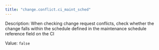 ```yaml
---
title: "change.conflict.ci_maint_sched"
---
```


Description: When checking change request conflicts, check whether the change falls within the schedule defined in the maintenance schedule reference field on the CI

Value: `false`